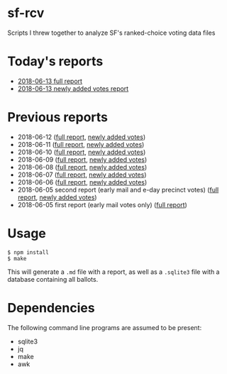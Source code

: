 # sf-rcv
Scripts I threw together to analyze SF's ranked-choice voting data files

# Today's reports
- [2018-06-13 full report](20180613_report.md)
- [2018-06-13 newly added votes report](20180613_deltareport.md)

# Previous reports
- 2018-06-12 ([full report](20180612_report.md), [newly added votes](20180612_deltareport.md))
- 2018-06-11 ([full report](20180611_report.md), [newly added votes](20180611_deltareport.md))
- 2018-06-10 ([full report](20180610_report.md), [newly added votes](20180610_deltareport.md))
- 2018-06-09 ([full report](20180609_report.md), [newly added votes](20180609_deltareport.md))
- 2018-06-08 ([full report](20180608_report.md), [newly added votes](20180608_deltareport.md))
- 2018-06-07 ([full report](20180607_report.md), [newly added votes](20180607_deltareport.md))
- 2018-06-06 ([full report](20180606_report.md), [newly added votes](20180606_deltareport.md))
- 2018-06-05 second report (early mail and e-day precinct votes) ([full report](20180605_4_report.md), [newly added votes](20180605_4_deltareport.md))
- 2018-06-05 first report (early mail votes only) ([full report](20180605_1_report.md))

# Usage

```
$ npm install
$ make
```

This will generate a `.md` file with a report, as well as a `.sqlite3` file
with a database containing all ballots.

# Dependencies

The following command line programs are assumed to be present:
- sqlite3
- jq
- make
- awk
